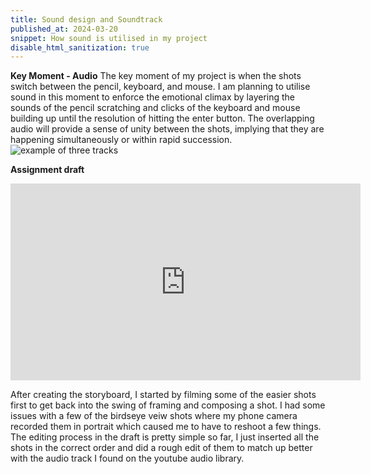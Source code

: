 ```yaml
---
title: Sound design and Soundtrack
published_at: 2024-03-20
snippet: How sound is utilised in my project 
disable_html_sanitization: true
---
```


**Key Moment - Audio**
The key moment of my project is when the shots switch between the pencil, keyboard, and mouse. I am planning to utilise sound in this moment to enforce the emotional climax by layering the sounds of the pencil scratching and clicks of the keyboard and mouse building up until the resolution of hitting the enter button. 
The overlapping audio will provide a sense of unity between the shots, implying that they are happening simultaneously or within rapid succession. 
![example of three tracks](/w04s1/audiotracks.png)

**Assignment draft**
<iframe width="560" height="315" src="https://www.youtube.com/embed/vNWKQg6w8CU?si=a9sg6osNXpTj3Ypm" title="YouTube video player" frameborder="0" allow="accelerometer; autoplay; clipboard-write; encrypted-media; gyroscope; picture-in-picture; web-share" referrerpolicy="strict-origin-when-cross-origin" allowfullscreen></iframe>

After creating the storyboard, I started by filming some of the easier shots first to get back into the swing of framing and composing a shot. I had some issues with a few of the birdseye veiw shots where my phone camera recorded them in portrait which caused me to have to reshoot a few things. 
The editing process in the draft is pretty simple so far, I just inserted all the shots in the correct order and did a rough edit of them to match up better with the audio track I found on the youtube audio library. 